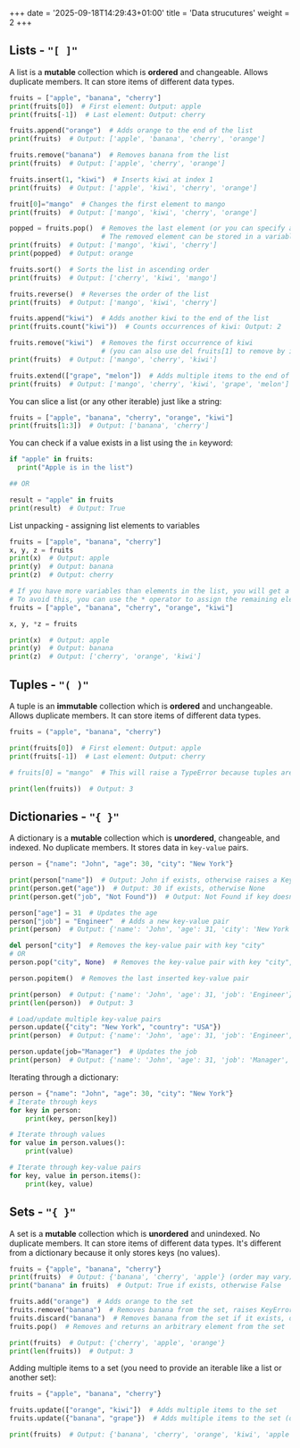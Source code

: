 +++
date = '2025-09-18T14:29:43+01:00'
title = 'Data strucutures'
weight = 2
+++
## Lists - `"[ ]"`
A list is a **mutable** collection which is **ordered** and changeable. Allows duplicate members.
It can store items of different data types.
```python
fruits = ["apple", "banana", "cherry"]
print(fruits[0])  # First element: Output: apple
print(fruits[-1])  # Last element: Output: cherry

fruits.append("orange")  # Adds orange to the end of the list
print(fruits)  # Output: ['apple', 'banana', 'cherry', 'orange']

fruits.remove("banana")  # Removes banana from the list
print(fruits)  # Output: ['apple', 'cherry', 'orange']

fruits.insert(1, "kiwi")  # Inserts kiwi at index 1
print(fruits)  # Output: ['apple', 'kiwi', 'cherry', 'orange']

fruit[0]="mango"  # Changes the first element to mango
print(fruits)  # Output: ['mango', 'kiwi', 'cherry', 'orange']

popped = fruits.pop()  # Removes the last element (or you can specify an index)
                       # The removed element can be stored in a variable
print(fruits)  # Output: ['mango', 'kiwi', 'cherry']
print(popped)  # Output: orange

fruits.sort()  # Sorts the list in ascending order
print(fruits)  # Output: ['cherry', 'kiwi', 'mango']

fruits.reverse()  # Reverses the order of the list
print(fruits)  # Output: ['mango', 'kiwi', 'cherry']

fruits.append("kiwi")  # Adds another kiwi to the end of the list
print(fruits.count("kiwi"))  # Counts occurrences of kiwi: Output: 2

fruits.remove("kiwi")  # Removes the first occurrence of kiwi 
                       # (you can also use del fruits[1] to remove by index)
print(fruits)  # Output: ['mango', 'cherry', 'kiwi']

fruits.extend(["grape", "melon"])  # Adds multiple items to the end of the list
print(fruits)  # Output: ['mango', 'cherry', 'kiwi', 'grape', 'melon']
```
You can slice a list (or any other iterable) just like a string:
```python
fruits = ["apple", "banana", "cherry", "orange", "kiwi"]
print(fruits[1:3])  # Output: ['banana', 'cherry']
```

You can check if a value exists in a list using the `in` keyword:
```python
if "apple" in fruits:
  print("Apple is in the list")

## OR 

result = "apple" in fruits
print(result)  # Output: True

```
List unpacking - assigning list elements to variables
```python
fruits = ["apple", "banana", "cherry"]
x, y, z = fruits
print(x)  # Output: apple
print(y)  # Output: banana
print(z)  # Output: cherry

# If you have more variables than elements in the list, you will get a ValueError.
# To avoid this, you can use the * operator to assign the remaining elements to a list:
fruits = ["apple", "banana", "cherry", "orange", "kiwi"]

x, y, *z = fruits

print(x)  # Output: apple
print(y)  # Output: banana
print(z)  # Output: ['cherry', 'orange', 'kiwi']
```


## Tuples - `"( )"`
A tuple is an **immutable** collection which is **ordered** and unchangeable. Allows duplicate members.
It can store items of different data types.
```python
fruits = ("apple", "banana", "cherry")

print(fruits[0])  # First element: Output: apple
print(fruits[-1])  # Last element: Output: cherry

# fruits[0] = "mango"  # This will raise a TypeError because tuples are immutable

print(len(fruits))  # Output: 3
```

## Dictionaries - `"{ }"`
A dictionary is a **mutable** collection which is **unordered**, changeable, and indexed. No duplicate members.
It stores data in `key-value` pairs.
```python
person = {"name": "John", "age": 30, "city": "New York"}

print(person["name"])  # Output: John if exists, otherwise raises a KeyError
print(person.get("age"))  # Output: 30 if exists, otherwise None
print(person.get("job", "Not Found"))  # Output: Not Found if key doesn't exist

person["age"] = 31  # Updates the age
person["job"] = "Engineer"  # Adds a new key-value pair
print(person)  # Output: {'name': 'John', 'age': 31, 'city': 'New York', 'job': 'Engineer'}

del person["city"]  # Removes the key-value pair with key "city"
# OR
person.pop("city", None)  # Removes the key-value pair with key "city", returns None if key doesn't exist

person.popitem()  # Removes the last inserted key-value pair

print(person)  # Output: {'name': 'John', 'age': 31, 'job': 'Engineer'}
print(len(person))  # Output: 3

# Load/update multiple key-value pairs
person.update({"city": "New York", "country": "USA"})
print(person)  # Output: {'name': 'John', 'age': 31, 'job': 'Engineer', 'city': 'New York', 'country': 'USA'}

person.update(job="Manager")  # Updates the job
print(person)  # Output: {'name': 'John', 'age': 31, 'job': 'Manager', 'city': 'New York', 'country': 'USA'}
```

Iterating through a dictionary:
```python
person = {"name": "John", "age": 30, "city": "New York"}
# Iterate through keys
for key in person: 
    print(key, person[key])

# Iterate through values
for value in person.values(): 
    print(value)

# Iterate through key-value pairs
for key, value in person.items(): 
    print(key, value)
```

## Sets - `"{ }"`
A set is a **mutable** collection which is **unordered** and unindexed. No duplicate members.
It can store items of different data types. It's different from a dictionary because it only stores keys (no values).
```python
fruits = {"apple", "banana", "cherry"}
print(fruits)  # Output: {'banana', 'cherry', 'apple'} (order may vary)
print("banana" in fruits)  # Output: True if exists, otherwise False  

fruits.add("orange")  # Adds orange to the set
fruits.remove("banana")  # Removes banana from the set, raises KeyError if not found
fruits.discard("banana")  # Removes banana from the set if it exists, does nothing if not found
fruits.pop()  # Removes and returns an arbitrary element from the set

print(fruits)  # Output: {'cherry', 'apple', 'orange'}
print(len(fruits))  # Output: 3
```

Adding multiple items to a set (you need to provide an iterable like a list or another set):
```python
fruits = {"apple", "banana", "cherry"}

fruits.update(["orange", "kiwi"])  # Adds multiple items to the set 
fruits.update({"banana", "grape"})  # Adds multiple items to the set (duplicates are ignored)

print(fruits)  # Output: {'banana', 'cherry', 'orange', 'kiwi', 'apple', 'grape'}
``` 